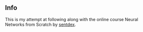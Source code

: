 ## Info
This is my attempt at following along with the online course Neural Networks from Scratch by [sentdex](https://www.youtube.com/@sentdex).